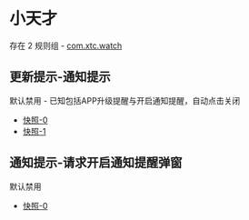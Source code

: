 # 小天才

存在 2 规则组 - [com.xtc.watch](/src/apps/com.xtc.watch.ts)

## 更新提示-通知提示

默认禁用 - 已知包括APP升级提醒与开启通知提醒，自动点击关闭

- [快照-0](https://i.gkd.li/import/13197390)
- [快照-1](https://i.gkd.li/import/13063274)

## 通知提示-请求开启通知提醒弹窗

默认禁用

- [快照-0](https://i.gkd.li/import/13059965)
